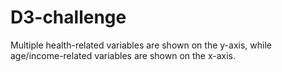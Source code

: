 # D3-challenge
Multiple health-related variables are shown on the y-axis, while age/income-related variables are shown on the x-axis.